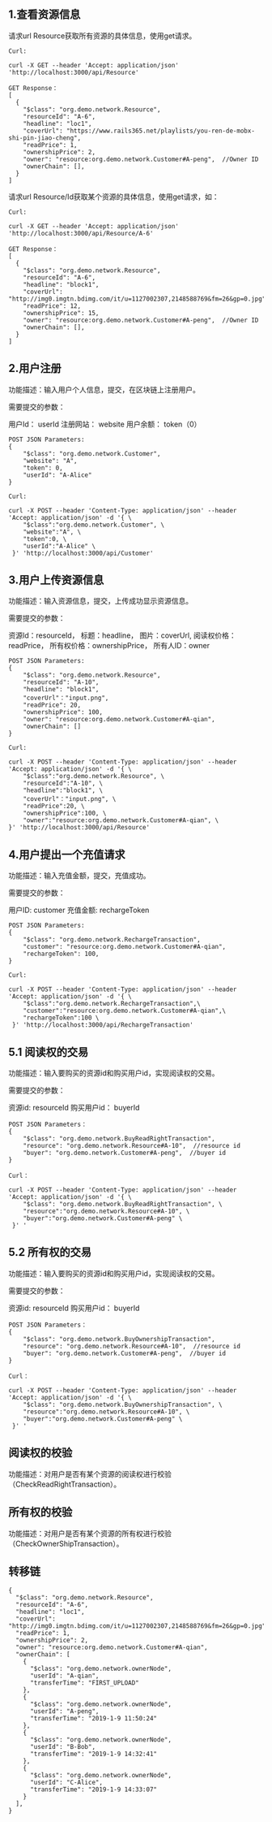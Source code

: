 ## 1.查看资源信息

请求url Resource获取所有资源的具体信息，使用get请求。

```
Curl:

curl -X GET --header 'Accept: application/json' 'http://localhost:3000/api/Resource'

GET Response：
[
  {
    "$class": "org.demo.network.Resource",
    "resourceId": "A-6",
    "headline": "loc1",
    "coverUrl": "https://www.rails365.net/playlists/you-ren-de-mobx-shi-pin-jiao-cheng",
    "readPrice": 1,
    "ownershipPrice": 2,
    "owner": "resource:org.demo.network.Customer#A-peng",  //Owner ID
    "ownerChain": [],
  }
]
```

请求url Resource/Id获取某个资源的具体信息，使用get请求，如：

```
Curl:

curl -X GET --header 'Accept: application/json' 'http://localhost:3000/api/Resource/A-6'

GET Response：
[
  {
    "$class": "org.demo.network.Resource",
    "resourceId": "A-6",
    "headline": "block1",
    "coverUrl": "http://img0.imgtn.bdimg.com/it/u=1127002307,2148588769&fm=26&gp=0.jpg",
    "readPrice": 12,
    "ownershipPrice": 15,
    "owner": "resource:org.demo.network.Customer#A-peng",  //Owner ID
    "ownerChain": [],
  }
]
```


## 2.用户注册

功能描述：输入用户个人信息，提交，在区块链上注册用户。

需要提交的参数：

用户Id： userId 注册网站： website 用户余额： token（0）

```
POST JSON Parameters:
{
    "$class": "org.demo.network.Customer",
    "website": "A",
    "token": 0,
    "userId": "A-Alice"
}

Curl:

curl -X POST --header 'Content-Type: application/json' --header 'Accept: application/json' -d '{ \ 
    "$class":"org.demo.network.Customer", \
    "website":"A", \
    "token":0, \
    "userId":"A-Alice" \ 
 }' 'http://localhost:3000/api/Customer'

```



## 3.用户上传资源信息

功能描述：输入资源信息，提交，上传成功显示资源信息。

需要提交的参数：

资源Id：resourceId， 标题：headline， 图片：coverUrl, 阅读权价格：readPrice， 所有权价格：ownershipPrice， 所有人ID：owner

```
POST JSON Parameters:
{
    "$class": "org.demo.network.Resource",
    "resourceId": "A-10",
    "headline": "block1",
    "coverUrl"："input.png",
    "readPrice": 20,
    "ownershipPrice": 100,
    "owner": "resource:org.demo.network.Customer#A-qian",
    "ownerChain": []
}

Curl:

curl -X POST --header 'Content-Type: application/json' --header 'Accept: application/json' -d '{ \ 
    "$class":"org.demo.network.Resource", \ 
    "resourceId":"A-10", \ 
    "headline":"block1", \ 
    "coverUrl"："input.png", \ 
    "readPrice":20, \ 
    "ownershipPrice":100, \ 
    "owner":"resource:org.demo.network.Customer#A-qian", \ 
}' 'http://localhost:3000/api/Resource'

```


## 4.用户提出一个充值请求

功能描述：输入充值金额，提交，充值成功。

需要提交的参数：

用户ID: customer  充值金额: rechargeToken 

```
POST JSON Parameters:
{
    "$class": "org.demo.network.RechargeTransaction",
    "customer": "resource:org.demo.network.Customer#A-qian",
    "rechargeToken": 100,
}

Curl:

curl -X POST --header 'Content-Type: application/json' --header 'Accept: application/json' -d '{ \ 
    "$class":"org.demo.network.RechargeTransaction",\ 
    "customer":"resource:org.demo.network.Customer#A-qian",\ 
    "rechargeToken":100 \ 
 }' 'http://localhost:3000/api/RechargeTransaction'

```


## 5.1 阅读权的交易

功能描述：输入要购买的资源id和购买用户id，实现阅读权的交易。

需要提交的参数：

资源id: resourceId  购买用户id： buyerId

```
POST JSON Parameters：
{
    "$class": "org.demo.network.BuyReadRightTransaction",
    "resource": "org.demo.network.Resource#A-10",  //resource id
    "buyer": "org.demo.network.Customer#A-peng",  //buyer id
}

Curl：

curl -X POST --header 'Content-Type: application/json' --header 'Accept: application/json' -d '{ \ 
    "$class": "org.demo.network.BuyReadRightTransaction", \ 
    "resource":"org.demo.network.Resource#A-10", \ 
    "buyer":"org.demo.network.Customer#A-peng" \ 
 }' '

```


## 5.2 所有权的交易

功能描述：输入要购买的资源id和购买用户id，实现阅读权的交易。

需要提交的参数：

资源id: resourceId  购买用户id： buyerId

```
POST JSON Parameters：
{
    "$class": "org.demo.network.BuyOwnershipTransaction",
    "resource": "org.demo.network.Resource#A-10",  //resource id
    "buyer": "org.demo.network.Customer#A-peng",  //buyer id
}

Curl：

curl -X POST --header 'Content-Type: application/json' --header 'Accept: application/json' -d '{ \ 
    "$class": "org.demo.network.BuyOwnershipTransaction", \ 
    "resource":"org.demo.network.Resource#A-10", \ 
    "buyer":"org.demo.network.Customer#A-peng" \ 
 }' '

```


## 阅读权的校验

功能描述：对用户是否有某个资源的阅读权进行校验（CheckReadRightTransaction）。


## 所有权的校验

功能描述：对用户是否有某个资源的所有权进行校验（CheckOwnerShipTransaction）。


## 转移链

```
{
  "$class": "org.demo.network.Resource",
  "resourceId": "A-6",
  "headline": "loc1",
  "coverUrl": "http://img0.imgtn.bdimg.com/it/u=1127002307,2148588769&fm=26&gp=0.jpg",
  "readPrice": 1,
  "ownershipPrice": 2,
  "owner": "resource:org.demo.network.Customer#A-qian",
  "ownerChain": [
    {
      "$class": "org.demo.network.ownerNode",
      "userId": "A-qian",
      "transferTime": "FIRST_UPLOAD"
    },
    {
      "$class": "org.demo.network.ownerNode",
      "userId": "A-peng",
      "transferTime": "2019-1-9 11:50:24"
    },
    {
      "$class": "org.demo.network.ownerNode",
      "userId": "B-Bob",
      "transferTime": "2019-1-9 14:32:41"
    },
    {
      "$class": "org.demo.network.ownerNode",
      "userId": "C-Alice",
      "transferTime": "2019-1-9 14:33:07"
    }
  ],
}

```
